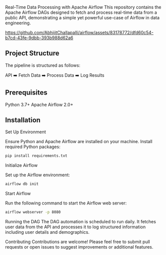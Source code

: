 Real-Time Data Processing with Apache Airflow
This repository contains the Apache Airflow DAGs designed to fetch and process real-time data from a public API, demonstrating a simple yet powerful use-case of Airflow in data engineering.

https://github.com/AbhijitChallapalli/airflow/assets/83178772/dfd60c54-b7cd-43fe-9dbb-393b988d62a6

## Project Structure
The pipeline is structured as follows:

  API ➡️ Fetch Data ➡️ Process Data ➡️ Log Results

## Prerequisites
Python 3.7+
Apache Airflow 2.0+

## Installation
Set Up Environment

Ensure Python and Apache Airflow are installed on your machine.
Install required Python packages:
```bash
pip install requirements.txt
```
Initialize Airflow

Set up the Airflow environment:
```bash
airflow db init
```

Start Airflow

Run the following command to start the Airflow web server:
```bash
airflow webserver -p 8080
```

Running the DAG
The DAG automation is scheduled to run daily. It fetches user data from the API and processes it to log structured information including user details and demographics.

Contributing
Contributions are welcome! Please feel free to submit pull requests or open issues to suggest improvements or additional features.

